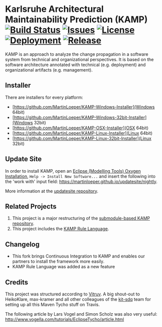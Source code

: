 # Karlsruhe Architectural Maintainability Prediction (KAMP) [![Build Status](https://travis-ci.org/MartinLoeper/KAMP-2.0.svg?branch=master)](https://travis-ci.org/MartinLoeper/KAMP-2.0) [![Issues](https://img.shields.io/github/issues/MartinLoeper/KAMP-2.0.svg)](https://github.com/MartinLoeper/KAMP-2.0/issues) [![License](https://img.shields.io/github/license/MartinLoeper/KAMP-2.0.svg)](https://raw.githubusercontent.com/MartinLoeper/KAMP-2.0/master/LICENSE) [![Deployment](https://img.shields.io/github/last-commit/MartinLoeper/KAMP-2.0/master.svg?label=last%20deployed%20nightly)](https://martinloeper.github.io/updatesite/nightly) [![Release](https://img.shields.io/github/release/MartinLoeper/KAMP-2.0.svg)](https://martinloeper.github.io/updatesite/release)

KAMP is an approach to analyze the change propagation in a software system from technical and organizational perspectives. It is based on the software architecture annotated with technical (e.g. deployment) and organizational artifacts (e.g. management).

## Installer
There are installers for every platform:
- [https://github.com/MartinLoeper/KAMP-Windows-Installer](Windows 64bit)
- [https://github.com/MartinLoeper/KAMP-Windows-32bit-Installer](Windows 32bit)
- [https://github.com/MartinLoeper/KAMP-OSX-Installer](OSX 64bit)
- [https://github.com/MartinLoeper/KAMP-Linux-Installer](Linux 64bit)
- [https://github.com/MartinLoeper/KAMP-Linux-32bit-Installer](Linux 32bit)

## Update Site
In order to install KAMP, open an [Eclipse (Modelling Tools) Oxygen Installation](https://www.eclipse.org/downloads/packages/release/Oxygen/3.RC3), `Help -> Install New Software...` and insert the following into the 'work with' input field: https://martinloeper.github.io/updatesite/nightly.

More information at the [updatesite repository](https://github.com/MartinLoeper/updatesite).

## Related Projects
1) This project is a major restructuring of the [submodule-based KAMP repository](https://github.com/KAMP-Research/KAMP).
2) This project includes the [KAMP Rule Language](https://github.com/MartinLoeper/KAMP-DSL).

## Changelog
- This fork brings Continuous Integration to KAMP and enables our partners to install the framework more easily.
- KAMP Rule Language was added as a new feature

## Credits
This project was structured according to [Vitruv](https://github.com/vitruv-tools/Vitruv). A big shout-out to HeikoKlare, max-kramer and all other colleagues of the [kit-sdq](https://github.com/kit-sdq) team for setting up all this Maven Tycho stuff on Travis.

The following article by Lars Vogel and Simon Scholz was also very useful: http://www.vogella.com/tutorials/EclipseTycho/article.html
